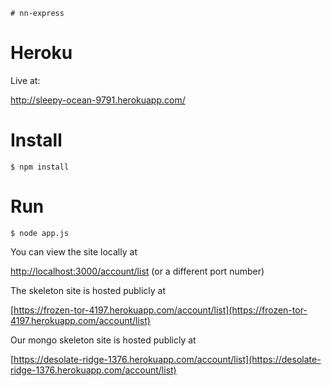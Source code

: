     # nn-express

# Heroku
Live at:

http://sleepy-ocean-9791.herokuapp.com/


# Install

	$ npm install

# Run

	$ node app.js
	
You can view the site locally at

[http://localhost:3000/account/list](http://localhost:3000/account/list) (or a different port number)

The skeleton site is hosted publicly at 

[https://frozen-tor-4197.herokuapp.com/account/list](https://frozen-tor-4197.herokuapp.com/account/list)

Our mongo skeleton site is hosted publicly at

[https://desolate-ridge-1376.herokuapp.com/account/list](https://desolate-ridge-1376.herokuapp.com/account/list)

